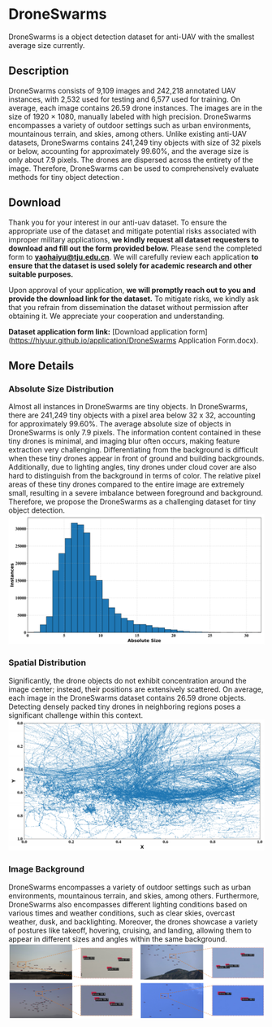 # DroneSwarms
DroneSwarms is a object detection dataset for anti-UAV with the smallest average size currently.

## Description
DroneSwarms consists of 9,109 images and 242,218 annotated UAV instances, with 2,532 used for testing and 6,577 used for training. On average, each image contains 26.59 drone instances. The images are in the size of 1920 × 1080, manually labeled with high precision. DroneSwarms encompasses a variety of outdoor settings such as urban environments, mountainous terrain, and skies, among others. Unlike existing anti-UAV datasets, DroneSwarms contains 241,249 tiny objects with size of 32 pixels or below, accounting for approximately 99.60%, and the average size is only about 7.9 pixels. The drones are dispersed across the entirety of the image. Therefore, DroneSwarms can be used to comprehensively evaluate methods for tiny object detection .

## Download
Thank you for your interest in our anti-uav dataset. To ensure the appropriate use of the dataset and mitigate potential risks associated with improper military applications, **we kindly request all dataset requesters to download and fill out the form provided below.** Please send the completed form to **yaohaiyu@tju.edu.cn**. We will carefully review each application **to ensure that the dataset is used solely for academic research and other suitable purposes.**

Upon approval of your application, **we will promptly reach out to you and provide the download link for the dataset.** To mitigate risks, we kindly ask that you refrain from dissemination the dataset without permission after obtaining it.
We appreciate your cooperation and understanding.

**Dataset application form link:** [Download application form](https://hiyuur.github.io/application/DroneSwarms Application Form.docx).

## More Details

### Absolute Size Distribution
Almost all instances in DroneSwarms are tiny objects. In DroneSwarms, there are 241,249 tiny objects with a pixel area below 32 x 32, accounting for approximately 99.60%.
The average absolute size of objects in DroneSwarms is only 7.9 pixels. The information content contained in these tiny drones is minimal, and imaging blur often occurs, making feature extraction very challenging. Differentiating from the background is difficult when these tiny drones appear in front of ground and building backgrounds. Additionally, due to lighting angles, tiny drones under cloud cover are also hard to distinguish from the background in terms of color. The relative pixel areas of these tiny drones compared to the entire image are extremely small, resulting in a severe imbalance between foreground and background. Therefore, we propose the DroneSwarms as a challenging dataset for tiny object detection.
![absolute size distribution](/figures/size_.png)

### Spatial Distribution
Significantly, the drone objects do not exhibit concentration around the image center; instead, their positions are extensively scattered. On average, each image in the DroneSwarms dataset contains 26.59 drone objects. Detecting densely packed tiny drones in neighboring regions poses a significant challenge within this context.
![spatial distribution](/figures/position_.png)

### Image Background
DroneSwarms encompasses a variety of outdoor settings such as urban environments, mountainous terrain, and skies, among others. Furthermore, DroneSwarms also encompasses different lighting conditions based on various times and weather conditions, such as clear skies, overcast weather, dusk, and backlighting. Moreover, the drones showcase a variety of postures like takeoff, hovering, cruising, and landing, allowing them to appear in different sizes and angles within the same background.
![examples](/figures/examples.png)
